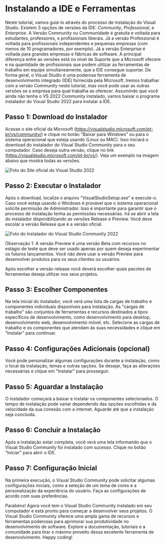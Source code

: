 
# Instalando a IDE e Ferramentas

Neste tutorial, vamos guiá-lo através do processo de instalação do Visual Studio. Existem 3 opções de versões da IDE: *Community*, *Professional*, e *Enterprise*. A Versão Community ou Communidade é gratuita e voltada para estudantes, professores, e profissionais liberais. Já a versão Professional é voltada para profissionais independentes e pequenas empresas (com menos de 10 programadores, por exemplo). Já a versão Enterprise é voltada para grandes empresas e fábricas de software. A principal diferença entre as versões está no nível de Suporte que a Microsoft ofecere e na quantidade de profissionais que podem utilizar as ferramentas de trabalho em equipe simultaneamente, que a IDE consegue suportar. De forma geral, o Visual Studio é uma poderosa ferramenta de desenvolvimento integrado (IDE) fornecida pela Microsoft. Iremos trabalhar com a versão Community neste tutorial, mas você pode usar as outras versões se a empresa para qual trabalha as oferecer. Assumindo que você ainda não tenha o VS 2022 Community instalado, vamos baixar o programa instalador do Visual Studio 2022 para instalar a IDE.

## Passo 1: Download do Instalador

Acesse o site oficial da Microsoft (https://visualstudio.microsoft.com/pt-br/vs/community/) e clique no botão "Baixar para Windows" ou para o sistema operacional que esteja usando (Linux ou MAC). Isso iniciará o download do instalador do Visual Studio Community para o seu computador. Caso deseja outra versão, clique no link (https://visualstudio.microsoft.com/pt-br/vs/). Veja um exemplo na imagem abaixo que mostra todas as versões.

![Foto do Site oficial do Visual Studio 2022](https://github.com/felipebastosweb/CondominioApp/blob/master/DevCourse/uploads/images/visual-studio-site-1.png "Escolha uma versão da IDE Visual Studio para baixar (Community, Professional, ou Enterprise)")

## Passo 2: Executar o Instalador

Após o download, localize o arquivo "VisualStudioSetup.exe" e execute-o. Caso você esteja usando o Windows é provável que o sistema operacional solicite permissão de Administrador. Isso é importante para garantir que o processo de instalação tenha as permissões necessárias. Irá se abrir a tela do instalador disponibilizando as versões Release e Preview. Você deve escolar a versão Release que é a versão oficial.

![Foto do Instalador do Visual Studio Community 2022](https://github.com/felipebastosweb/CondominioApp/blob/master/DevCourse/uploads/images/visual-studio-installer-1.png "Tela para baixar o Visual Studio Release")

Observação 1: A versão Preview é uma versão Beta com recursos no estágio de teste que deve ser usado apenas por quem deseja experimentar os futuros lançamentos. Você não deve usar a versão Preview para desenvolver produtos para os seus clientes ou usuários.

Após escolher a versão release você deverá escolher quais pacotes de ferramentas deseja utilizar nos seus projetos.

## Passo 3: Escolher Componentes

Na tela inicial do instalador, você verá uma lista de cargas de trabalho e componentes individuais disponíveis para instalação. As "cargas de trabalho" são conjuntos de ferramentas e recursos destinados a tipos específicos de desenvolvimento, como desenvolvimento para desktop, desenvolvimento web, desenvolvimento móvel, etc. Selecione as cargas de trabalho e os componentes que atendam às suas necessidades e clique em "Instalar" para continuar.



## Passo 4: Configurações Adicionais (opcional)

Você pode personalizar algumas configurações durante a instalação, como o local da instalação, temas e outras opções. Se desejar, faça as alterações necessárias e clique em "Instalar" para prosseguir.



## Passo 5: Aguardar a Instalação

O instalador começará a baixar e instalar os componentes selecionados. O tempo de instalação pode variar dependendo das opções escolhidas e da velocidade da sua conexão com a internet. Aguarde até que a instalação seja concluída.


## Passo 6: Concluir a Instalação

Após a instalação estar completa, você verá uma tela informando que o Visual Studio Community foi instalado com sucesso. Clique no botão "Iniciar" para abrir o IDE.



## Passo 7: Configuração Inicial

Na primeira execução, o Visual Studio Community pode solicitar algumas configurações iniciais, como a seleção de um tema de cores e a personalização da experiência do usuário. Faça as configurações de acordo com suas preferências.

Parabéns! Agora você tem o Visual Studio Community instalado em seu computador e está pronto para começar a desenvolver seus projetos. O Visual Studio Community oferece uma ampla gama de recursos e ferramentas poderosas para aprimorar sua produtividade no desenvolvimento de software. Explore a documentação, tutoriais e a comunidade para tirar o máximo proveito dessa excelente ferramenta de desenvolvimento. Happy coding!
